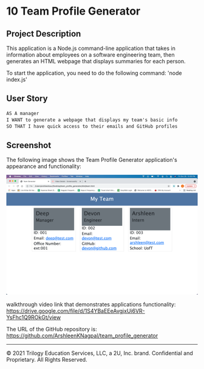 # 10 Team Profile Generator

## Project Description

This application is a Node.js command-line application that takes in information about employees on a software engineering team, then generates an HTML webpage that displays summaries for each person. 

To start the application, you need to do the following command:
'node index.js'

## User Story

```md
AS A manager
I WANT to generate a webpage that displays my team's basic info
SO THAT I have quick access to their emails and GitHub profiles
```

## Screenshot

The following image shows the Team Profile Generator application's appearance and functionality:

![The screenshot includes an image of the Team Profile Generator.](./screenshot.png)


walkthrough video link that demonstrates applications functionality: 
<https://drive.google.com/file/d/1S4YBaEEeAvgjxUi6VR-YsFhc1Q9ROkGt/view>

The URL of the GitHub repository is: 
<https://github.com/ArshleenKNagpal/team_profile_generator>

---

© 2021 Trilogy Education Services, LLC, a 2U, Inc. brand. Confidential and Proprietary. All Rights Reserved.
